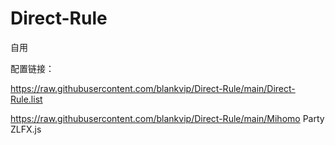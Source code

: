 # Direct-Rule
自用

配置链接：

https://raw.githubusercontent.com/blankvip/Direct-Rule/main/Direct-Rule.list

https://raw.githubusercontent.com/blankvip/Direct-Rule/main/Mihomo Party ZLFX.js
